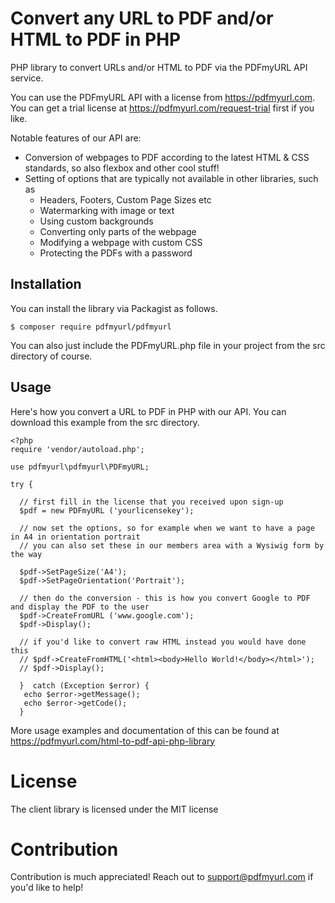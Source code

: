 # Convert any URL to PDF and/or HTML to PDF in PHP
PHP library to convert URLs and/or HTML to PDF via the PDFmyURL API service.

You can use the PDFmyURL API with a license from https://pdfmyurl.com. You can get a trial license at https://pdfmyurl.com/request-trial first if you like.

Notable features of our API are:

* Conversion of webpages to PDF according to the latest HTML & CSS standards, so also flexbox and other cool stuff!
* Setting of options that are typically not available in other libraries, such as
  * Headers, Footers, Custom Page Sizes etc
  * Watermarking with image or text
  * Using custom backgrounds
  * Converting only parts of the webpage
  * Modifying a webpage with custom CSS
  * Protecting the PDFs with a password

## Installation

You can install the library via Packagist as follows.

    $ composer require pdfmyurl/pdfmyurl
    
You can also just include the PDFmyURL.php file in your project from the src directory of course.

## Usage

Here's how you convert a URL to PDF in PHP with our API. You can download this example from the src directory.

    <?php
    require 'vendor/autoload.php';
    
    use pdfmyurl\pdfmyurl\PDFmyURL;
    
    try {
    
      // first fill in the license that you received upon sign-up
      $pdf = new PDFmyURL ('yourlicensekey');
      
      // now set the options, so for example when we want to have a page in A4 in orientation portrait
      // you can also set these in our members area with a Wysiwig form by the way
      
      $pdf->SetPageSize('A4');
      $pdf->SetPageOrientation('Portrait');
      
      // then do the conversion - this is how you convert Google to PDF and display the PDF to the user
      $pdf->CreateFromURL ('www.google.com');
      $pdf->Display();
      
      // if you'd like to convert raw HTML instead you would have done this
      // $pdf->CreateFromHTML('<html><body>Hello World!</body></html>');
      // $pdf->Display();
      
      }  catch (Exception $error) {
       echo $error->getMessage();
       echo $error->getCode();
      }
      
More usage examples and documentation of this can be found at https://pdfmyurl.com/html-to-pdf-api-php-library

# License
The client library is licensed under the MIT license

# Contribution
Contribution is much appreciated! Reach out to support@pdfmyurl.com if you'd like to help!
